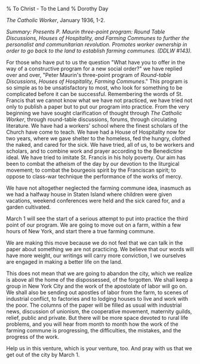 % To Christ - To the Land
% Dorothy Day

*The Catholic Worker*, January 1936, 1-2.

*Summary: Presents P. Maurin three-point program: Round Table
Discussions, Houses of Hospitality, and Farming Communes to further the
personalist and communitarian revolution. Promotes worker ownership in
order to go back to the land to establish farming communes. (DDLW
\#143).*

For those who have put to us the question "What have you to offer in the
way of a constructive program for a new social order?" we have replied
over and over, "Peter Maurin's three-point program of *Round-table
Discussions, Houses of Hospitality, Farming Communes*." This program is
so simple as to be unsatisfactory to most, who look for something to be
complicated before it can be successful. Remembering the words of St.
Francis that we cannot know what we have not practiced, we have tried
not only to publish a paper but to put our program into practice. From
the very beginning we have sought clarification of thought through *The
Catholic Worker*, through round-table discussions, forums, through
circulating literature. We have had a workers' school where the finest
scholars of the Church have come to teach. We have had a House of
Hospitality now for two years, where we gave shelter to the homeless,
fed the hungry, clothed the naked, and cared for the sick. We have
tried, all of us, to be workers and scholars, and to combine work and
prayer according to the Benedictine ideal. We have tried to imitate St.
Francis in his holy poverty. Our aim has been to combat the atheism of
the day by our devotion to the liturgical movement; to combat the
bourgeois spirit by the Franciscan spirit; to oppose to class-war
technique the performance of the works of mercy.

We have not altogether neglected the farming commune idea, inasmuch as
we had a halfway house in Staten Island where children were given
vacations, weekend conferences were held and the sick cared for, and a
garden cultivated.

March 1 will see the start of a serious attempt to put into practice the
third point of our program. We are going to move out on a farm, within a
few hours of New York, and start there a true farming commune.

We are making this move because we do not feel that we can talk in the
paper about something we are not practicing. We believe that our words
will have more weight, our writings will carry more conviction, I we
ourselves are engaged in making a better life on the land.

This does not mean that we are going to abandon the city, which we
realize is above all the home of the dispossessed, of the forgotten. We
shall keep a group in New York City and the work of the apostolate of
labor will go on. We shall also be sending out apostles of labor from
the farm, to scenes of industrial conflict, to factories and to lodging
houses to live and work with the poor. The columns of the paper will be
filled as usual with industrial news, discussion of unionism, the
cooperative movement, maternity guilds, relief, public and private. But
there will be more space devoted to rural life problems, and you will
hear from month to month how the work of the farming commune is
progressing, the difficulties, the mistakes, and the progress of the
work.

Help us in this venture, which is your venture, too. And pray with us
that we get out of the city by March 1.
